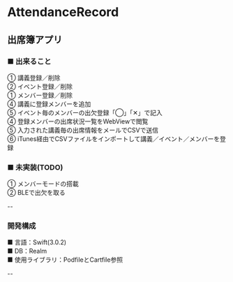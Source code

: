 # AttendanceRecord
出席簿アプリ
--

### ■ 出来ること<br>
① 講義登録／削除<br>
② イベント登録／削除<br>
① メンバー登録／削除<br>
④ 講義に登録メンバーを追加<br>
⑤ イベント毎のメンバーの出欠登録「◯」「✕」で記入<br>
④ 登録メンバーの出席状況一覧をWebViewで閲覧<br>
⑤ 入力された講義毎の出席情報をメールでCSVで送信<br>
⑥ iTunes経由でCSVファイルをインポートして講義／イベント／メンバーを登録<br>

### ■ 未実装(TODO)<br>
① メンバーモードの搭載<br>
② BLEで出欠を取る<br>

--

### 開発構成<br>

■ 言語：Swift(3.0.2) <br>
■ DB：Realm <br>
■ 使用ライブラリ：PodfileとCartfile参照<br>

--
